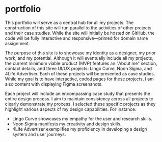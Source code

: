 # portfolio
This portfolio will serve as a central hub for all my projects. The construction of this site will run parallel to the activities of other projects and their case studies. While the site will initially be hosted on GitHub, the code will be fully interactive and responsive—primed for domain name assignment.

The purpose of this site is to showcase my identity as a designer, my prior work, and my potential. Although it will eventually include all my projects, the current minimum viable product (MVP) features an "About me" section, contact details, and three UI/UX projects: Lingo Curve, Noon Sigma, and 4Life Advertiser. Each of these projects will be presented as case studies. While my goal is to have interactive, coded pages for these projects, I am also content with displaying Figma screenshots.

Each project will include an encompassing case study that presents the entire design process. I aim to maintain consistency across all projects to clearly demonstrate my process. I selected these specific projects as they highlight various aspects of my design capabilities. For instance:

- Lingo Curve showcases my empathy for the user and research skills.
- Noon Sigma manifests my creativity and design skills.
- 4Life Advertiser exemplifies my proficiency in developing a design system and user journeys.
